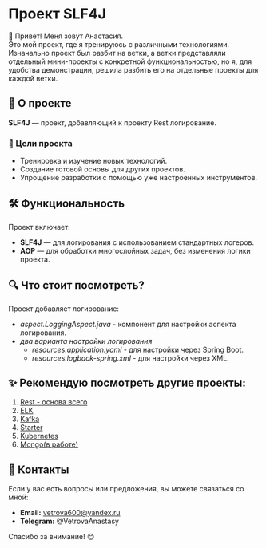 # Проект SLF4J

👋 Привет! Меня зовут Анастасия.  
Это мой проект, где я тренируюсь с различными технологиями.
Изначально проект был разбит на ветки, а ветки представляли отдельный мини-проекты с конкретной функциональностью, но я, для удобства демонстрации, решила разбить его на отдельные проекты для каждой ветки.


## 🌟 О проекте
**SLF4J** — проект, добавляющий к проекту Rest логирование.

### 🎯 Цели проекта
- Тренировка и изучение новых технологий.
- Создание готовой основы для других проектов.
- Упрощение разработки с помощью уже настроенных инструментов.

## 🛠️ Функциональность
Проект включает:
- **SLF4J** — для логирования с использованием стандартных логеров.
- **AOP** — для обработки многослойных задач, без изменения логики проекта.

## 🔍 Что стоит посмотреть?
Проект добавляет логирование:

- *aspect.LoggingAspect.java* - компонент для настройки аспекта логирования.
- *два варианта настройки логирования* 
  - *resources.application.yaml* - для настройки через Spring Boot.
  - *resources.logback-spring.xml* - для настройки через XML.

## ✨ Рекомендую посмотреть другие проекты:
1. [Rest - основа всего](https://github.com/AnastasiyaVetrova/Rest)
2. [ELK](https://github.com/AnastasiyaVetrova/ELK)
3. [Kafka](https://github.com/AnastasiyaVetrova/Kafka)
4. [Starter](https://github.com/AnastasiyaVetrova/Starter)
5. [Kubernetes](https://github.com/AnastasiyaVetrova/Kubernetes)
6. [Mongo(в работе)](https://github.com/AnastasiyaVetrova/Mongo)

## 🤝 Контакты
Если у вас есть вопросы или предложения, вы можете связаться со мной:
- **Email:** vetrova600@yandex.ru
- **Telegram:** @VetrovaAnastasy

Спасибо за внимание! 😊


